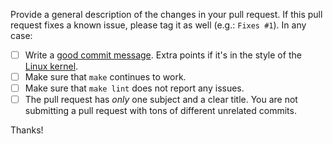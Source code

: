 Provide a general description of the changes in your pull request. If this pull
request fixes a known issue, please tag it as well (e.g.: `Fixes #1`). In any
case:

- [ ] Write a [good commit message](https://chris.beams.io/posts/git-commit/).
      Extra points if it's in the style of the [Linux
      kernel](https://docs.kernel.org/process/submitting-patches.html).
- [ ] Make sure that `make` continues to work.
- [ ] Make sure that `make lint` does not report any issues.
- [ ] The pull request has *only* one subject and a clear title. You are not
      submitting a pull request with tons of different unrelated commits.

Thanks!
